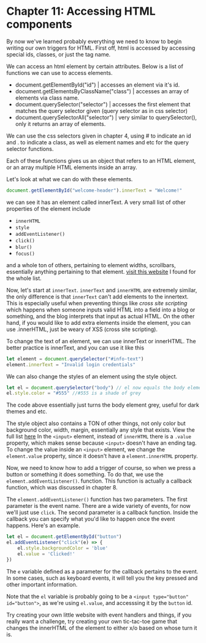 # Chapter 11: Accessing HTML components
By now we've learned probably everything we need to know to begin writing our own triggers for HTML.
First off, html is accessed by accessing special ids, classes, or just the tag name.

We can access an html element by certain attributes. Below is a list of functions we can use to access elements.

- document.getElementById("id")            | accesses an element via it's id.
- document.getElementsByClassName("class") | accesses an array of elements via class name.
- document.querySelector("selector")       | accesses the first element that matches the query selector given (query selector as in css selector)
- document.querySelectorAll("selector")    | very similar to querySelector(), only it returns an array of elements.

We can use the css selectors given in chapter 4, using # to indicate an id and . to indicate a class, as well as element names and etc for the query selector functions.

Each of these functions gives us an object that refers to an HTML element, or an array multiple HTML elements inside an array.

Let's look at what we can do with these elements.

```js
document.getElementById("welcome-header").innerText = "Welcome!"
```
we can see it has an element called innerText. A very small list of other properties of the element include

- `innerHTML`
- `style`
- `addEventListener()`
- `click()`
- `blur()`
- `focus()`

and a whole ton of others, pertaining to element widths, scrollbars, essentially anything pertaining to that element. [visit this website](https://www.w3schools.com/jsref/dom_obj_all.asp) I found for the whole list.

Now, let's start at `innerText`. `innerText` and `innerHTML` are extremely similar, the only difference is that `innerText` can't add elements to the innertext. This is especially useful when preventing things like *cross site scripting* which happens when someone inputs valid HTML into a field into a blog or something, and the blog interprets that input as actual HTML. On the other hand, if you would like to add extra elements inside the element, you can use .innerHTML, just be weary of XSS (cross site scripting).

To change the text of an element, we can use innerText or innerHTML. The better practice is innerText, and you can use it like this
```js
let element = document.querySelector("#info-text")
element.innerText = "Invalid login credentials"
```
We can also change the styles of an element using the style object.
```js
let el = document.querySelector("body") // el now equals the body element
el.style.color = "#555" //#555 is a shade of grey
```
The code above essentially just turns the body element grey, useful for dark themes and etc.

The style object also contains a TON of other things, not only color but background color, width, margin, essentially any style that exists. View the full list [here](https://www.w3schools.com/jsref/dom_obj_style.asp)
In the `<input>` element, instead of `innerHTML` there is a `.value` property, which makes sense because `<input>` doesn't have an ending tag. To change the value inside an `<input>` element, we change the `element.value` property, since it doesn't have a `element.innerHTML` property.

Now, we need to know how to add a trigger of course, so when we press a button or something it does something. To do that, we use the `element.addEventListener()`. function. This function is actually a callback function, which was discussed in chapter 8.

The `element.addEventListener()` function has two parameters. The first parameter is the event name. There are a wide variety of events, for now we'll just use `click`. The second parameter is a callback function. Inside the callback you can specify what you'd like to happen once the event happens. Here's an example.
```js
let el = document.getElementById("button")
el.addEventListener("click"(e) => {
    el.style.backgroundColor = 'blue'
    el.value = 'Clicked!'
})
```
The `e` variable defined as a parameter for the callback pertains to the event. In some cases, such as keyboard events, it will tell you the key pressed and other important information.

Note that the `el` variable is probably going to be a `<input type="button" id="button">`, as we're using `el.value`, and accesssing it by the `button` id.

Try creating your own little website with event handlers and things, if you really want a challenge, try creating your own tic-tac-toe game that changes the innerHTML of the element to either x/o based on whose turn it is.
